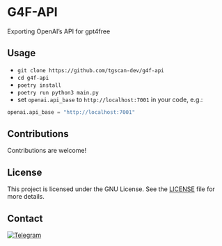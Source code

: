 # G4F-API
Exporting OpenAI’s API for gpt4free


## Usage

- `git clone https://github.com/tgscan-dev/g4f-api`
- `cd g4f-api`
- `poetry install`
- `poetry run python3 main.py`
- set `openai.api_base` to `http://localhost:7001` in your code, e.g.:
```python
openai.api_base = "http://localhost:7001"
```

## Contributions

Contributions are welcome!

## License

This project is licensed under the GNU License. See the [LICENSE](LICENSE) file for more details.

## Contact

<a href="https://t.me/tgscan_dev">
<img src="https://img.shields.io/badge/Telegram-26A5E4.svg?style=for-the-badge&logo=Telegram&logoColor=white"
     alt="Telegram">
</a>
